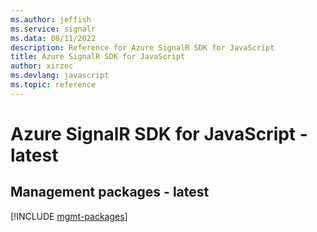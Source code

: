 ```yaml
---
ms.author: jeffish
ms.service: signalr
ms.data: 08/11/2022
description: Reference for Azure SignalR SDK for JavaScript
title: Azure SignalR SDK for JavaScript
author: xirzec
ms.devlang: javascript
ms.topic: reference
---
```

# Azure SignalR SDK for JavaScript - latest

## Management packages - latest
[!INCLUDE [mgmt-packages](signalr-mgmt-index.md)]